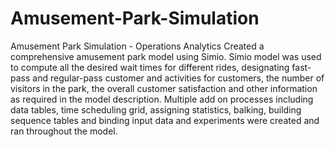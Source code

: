 # Amusement-Park-Simulation
Amusement Park Simulation - Operations Analytics
Created a comprehensive amusement park model using Simio. 
Simio model was used to compute all the desired wait times for different rides, designating fast-pass and regular-pass customer and activities for customers, the number of visitors in the park, the overall customer satisfaction and other information as required in the model description.
Multiple add on processes including data tables, time scheduling grid, assigning statistics, balking, building sequence tables and binding input data and experiments were created and ran throughout the model.
